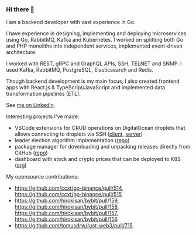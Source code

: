 ### Hi there 👋

I am a backend developer with vast experience in Go.

I have experience in designing, implementing and deploying microservices using Go, RabbitMQ, Kafka and Kubernetes. I worked on splitting both Go and PHP monoliths into independent services, implemented event-driven architecture.

I worked with REST, gRPC and GraphQL APIs, SSH, TELNET and SNMP. I used Kafka, RabbitMQ, PostgreSQL, Elasticsearch and Redis.

Though backend development is my main focus, I also created frontend apps with React.js & TypeScript/JavaScript and implemented data transformation pipelines (ETL).

See [me on LinkedIn](https://www.linkedin.com/in/iskorotkov/).

Interesting projects I've made:

- VSCode extensions for CRUD operations on DigitalOcean droplets that allows connecting to droplets via SSH ([client](https://github.com/iskorotkov/remote-vm), [server](https://github.com/iskorotkov/remote-vm-server))
- leader election algorithm implementation ([repo](https://github.com/iskorotkov/bully-election))
- package manager for downloading and unpacking releases directly from GitHub ([repo](https://github.com/iskorotkov/package-manager-cli))
- dashboard with stock and crypto prices that can be deployed to K8S ([org](https://github.com/finance-dashboard))

My opensource contributions:

- https://github.com/ccxt/go-binance/pull/514, https://github.com/ccxt/go-binance/pull/515
- https://github.com/hirokisan/bybit/pull/159, https://github.com/hirokisan/bybit/pull/158, https://github.com/hirokisan/bybit/pull/157, https://github.com/hirokisan/bybit/pull/156
- https://github.com/tomusdrw/rust-web3/pull/715
